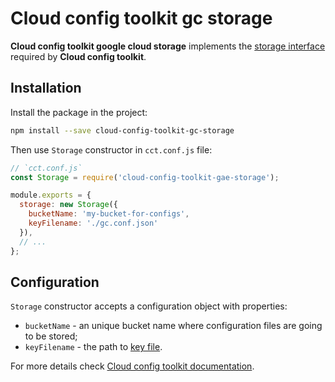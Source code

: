 # Cloud config toolkit gc storage

**Cloud config toolkit google cloud storage** implements the [storage interface](https://github.com/ocoboco/cloud-config-toolkit#configstorage-required) required by **Cloud config toolkit**.  

## Installation  

Install the package in the project:

```bash
npm install --save cloud-config-toolkit-gc-storage
```

Then use `Storage` constructor in `cct.conf.js` file:

```javascript
// `cct.conf.js`
const Storage = require('cloud-config-toolkit-gae-storage');

module.exports = {
  storage: new Storage({
    bucketName: 'my-bucket-for-configs',
    keyFilename: './gc.conf.json'
  }),
  // ...
};
```

## Configuration

`Storage` constructor accepts a configuration object with properties:

* `bucketName` - an unique bucket name where configuration files are going to be stored;
* `keyFilename` - the path to [key file](https://cloud.google.com/docs/authentication/getting-started).

For more details check [Cloud config toolkit documentation](https://github.com/ocoboco/cloud-config-toolkit).  